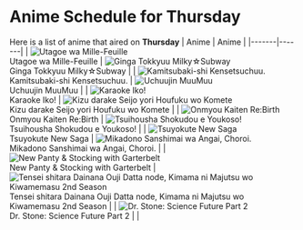 # Anime Schedule for Thursday
Here is a list of anime that aired on **Thursday** 
| Anime | Anime |
|-------|-------|
| ![Utagoe wa Mille-Feuille](https://cdn.myanimelist.net/images/anime/1866/150935.webp)<br>Utagoe wa Mille-Feuille | ![Ginga Tokkyuu Milky☆Subway](https://cdn.myanimelist.net/images/anime/1464/150712.webp)<br>Ginga Tokkyuu Milky☆Subway |
| ![Kamitsubaki-shi Kensetsuchuu.](https://cdn.myanimelist.net/images/anime/1967/148714.webp)<br>Kamitsubaki-shi Kensetsuchuu. | ![Uchuujin MuuMuu](https://cdn.myanimelist.net/images/anime/1979/148096.webp)<br>Uchuujin MuuMuu |
| ![Karaoke Iko!](https://cdn.myanimelist.net/images/anime/1801/150665.webp)<br>Karaoke Iko! | ![Kizu darake Seijo yori Houfuku wo Komete](https://cdn.myanimelist.net/images/anime/1546/145782.webp)<br>Kizu darake Seijo yori Houfuku wo Komete |
| ![Onmyou Kaiten Re:Birth](https://cdn.myanimelist.net/images/anime/1933/150503.webp)<br>Onmyou Kaiten Re:Birth | ![Tsuihousha Shokudou e Youkoso!](https://cdn.myanimelist.net/images/anime/1313/149355.webp)<br>Tsuihousha Shokudou e Youkoso! |
| ![Tsuyokute New Saga](https://cdn.myanimelist.net/images/anime/1170/147753.webp)<br>Tsuyokute New Saga | ![Mikadono Sanshimai wa Angai, Choroi.](https://cdn.myanimelist.net/images/anime/1949/150965.webp)<br>Mikadono Sanshimai wa Angai, Choroi. |
| ![New Panty & Stocking with Garterbelt](https://cdn.myanimelist.net/images/anime/1180/150596.webp)<br>New Panty & Stocking with Garterbelt | ![Tensei shitara Dainana Ouji Datta node, Kimama ni Majutsu wo Kiwamemasu 2nd Season](https://cdn.myanimelist.net/images/anime/1154/149614.webp)<br>Tensei shitara Dainana Ouji Datta node, Kimama ni Majutsu wo Kiwamemasu 2nd Season |
| ![Dr. Stone: Science Future Part 2](https://cdn.myanimelist.net/images/anime/1335/148849.webp)<br>Dr. Stone: Science Future Part 2 |  |

